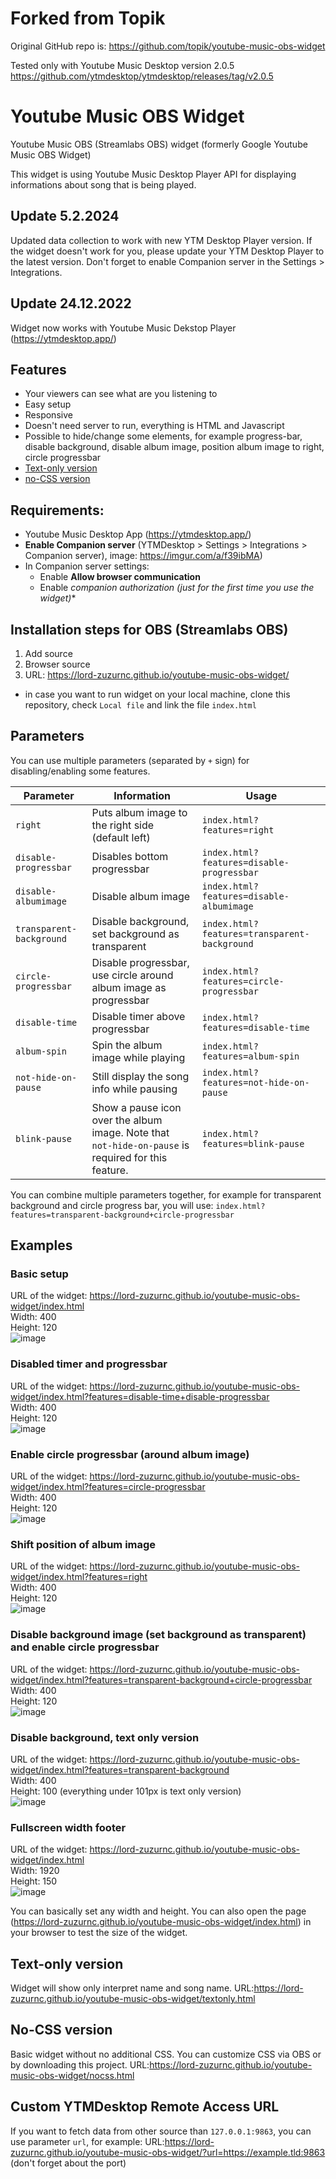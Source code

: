 # Forked from Topik

Original GitHub repo is: https://github.com/topik/youtube-music-obs-widget

Tested only with Youtube Music Desktop version 2.0.5 https://github.com/ytmdesktop/ytmdesktop/releases/tag/v2.0.5

# Youtube Music OBS Widget
Youtube Music OBS (Streamlabs OBS) widget (formerly Google Youtube Music OBS Widget)

This widget is using Youtube Music Desktop Player API  for displaying informations about song that is being played.

## Update 5.2.2024
Updated data collection to work with new YTM Desktop Player version. If the widget doesn't work for you, please update your YTM Desktop Player to the latest version. Don't forget to enable Companion server in the Settings > Integrations.

## Update 24.12.2022
Widget now works with Youtube Music Dekstop Player (https://ytmdesktop.app/)

## Features
- Your viewers can see what are you listening to
- Easy setup
- Responsive
- Doesn't need server to run, everything is HTML and Javascript
- Possible to hide/change some elements, for example progress-bar, disable background, disable album image, position album image to right, circle progressbar
- [Text-only version](#Text-only-version)
- [no-CSS version](#no-CSS-version)

## Requirements:
- Youtube Music Desktop App (https://ytmdesktop.app/)
- **Enable Companion server** (YTMDesktop > Settings  > Integrations > Companion server), image: https://imgur.com/a/f39ibMA)
- In Companion server settings:
  * Enable **Allow browser communication**
  * Enable **companion authorization* (just for the first time you use the widget)**

## Installation steps for OBS (Streamlabs OBS)
1) Add source
2) Browser source
3) URL: https://lord-zuzurnc.github.io/youtube-music-obs-widget/
- in case you want to run widget on your local machine, clone this repository, check `Local file` and link the file `index.html`

## Parameters
You can use multiple parameters (separated by `+` sign) for disabling/enabling some features.

| Parameter              | Information                                                       | Usage                                      |
|------------------------|-------------------------------------------------------------------|--------------------------------------------|
| `right`                  | Puts album image to the right side (default left)                 | `index.html?features=right`                  |
| `disable-progressbar`    | Disables bottom progressbar                                       | `index.html?features=disable-progressbar`    |
| `disable-albumimage`     | Disable album image                                               | `index.html?features=disable-albumimage`     |
| `transparent-background` | Disable background, set background as transparent                 | `index.html?features=transparent-background` |
| `circle-progressbar`     | Disable progressbar, use circle around album image as progressbar | `index.html?features=circle-progressbar`     |
| `disable-time`     | Disable timer above progressbar | `index.html?features=disable-time`     |
| `album-spin`       | Spin the album image while playing | `index.html?features=album-spin`    |
| `not-hide-on-pause`      | Still display the song info while pausing                          | `index.html?features=not-hide-on-pause` |
| `blink-pause`      | Show a pause icon over the album image. Note that `not-hide-on-pause` is required for this feature.    | `index.html?features=blink-pause` |


You can combine multiple parameters together, for example for transparent background and circle progress bar, you will use: `index.html?features=transparent-background+circle-progressbar`

## Examples
### Basic setup
URL of the widget: https://lord-zuzurnc.github.io/youtube-music-obs-widget/index.html  
Width: 400  
Height: 120  
![image](https://user-images.githubusercontent.com/3578443/73892612-aed93500-4877-11ea-815b-4cb4aa186321.png)

### Disabled timer and progressbar
URL of the widget: https://lord-zuzurnc.github.io/youtube-music-obs-widget/index.html?features=disable-time+disable-progressbar  
Width: 400  
Height: 120  
![image](https://user-images.githubusercontent.com/3578443/73892932-7a19ad80-4878-11ea-888f-0ae8f02e2380.png)

### Enable circle progressbar (around album image)
URL of the widget: https://lord-zuzurnc.github.io/youtube-music-obs-widget/index.html?features=circle-progressbar  
Width: 400  
Height: 120  
![image](https://user-images.githubusercontent.com/3578443/73893118-1348c400-4879-11ea-8d4e-bfedd4fee950.png)

### Shift position of album image
URL of the widget: https://lord-zuzurnc.github.io/youtube-music-obs-widget/index.html?features=right  
Width: 400  
Height: 120  
![image](https://user-images.githubusercontent.com/3578443/73893232-5a36b980-4879-11ea-9763-741d23df5772.png)

### Disable background image (set background as transparent) and enable circle progressbar
URL of the widget: https://lord-zuzurnc.github.io/youtube-music-obs-widget/index.html?features=transparent-background+circle-progressbar  
Width: 400  
Height: 120  
![image](https://user-images.githubusercontent.com/3578443/73893495-2314d800-487a-11ea-8d3b-9fddbdf0ec1a.png)

### Disable background, text only version
URL of the widget: https://lord-zuzurnc.github.io/youtube-music-obs-widget/index.html?features=transparent-background  
Width: 400  
Height: 100 (everything under 101px is text only version)  
![image](https://user-images.githubusercontent.com/3578443/73893693-a7675b00-487a-11ea-9795-f31b6a6f19ed.png)

### Fullscreen width footer
URL of the widget: https://lord-zuzurnc.github.io/youtube-music-obs-widget/index.html  
Width: 1920  
Height: 150  
![image](https://user-images.githubusercontent.com/3578443/73893833-075e0180-487b-11ea-93f5-b8b086be7d0d.png)

You can basically set any width and height. You can also open the page (https://lord-zuzurnc.github.io/youtube-music-obs-widget/index.html) in your browser to test the size of the widget.

## Text-only version
Widget will show only interpret name and song name.
URL:https://lord-zuzurnc.github.io/youtube-music-obs-widget/textonly.html

## No-CSS version
Basic widget without no additional CSS. You can customize CSS via OBS or by downloading this project.
URL:https://lord-zuzurnc.github.io/youtube-music-obs-widget/nocss.html

## Custom YTMDesktop Remote Access URL
If you want to fetch data from other source than `127.0.0.1:9863`, you can use parameter `url`, for example:
URL:https://lord-zuzurnc.github.io/youtube-music-obs-widget/?url=https://example.tld:9863
(don't forget about the port)

